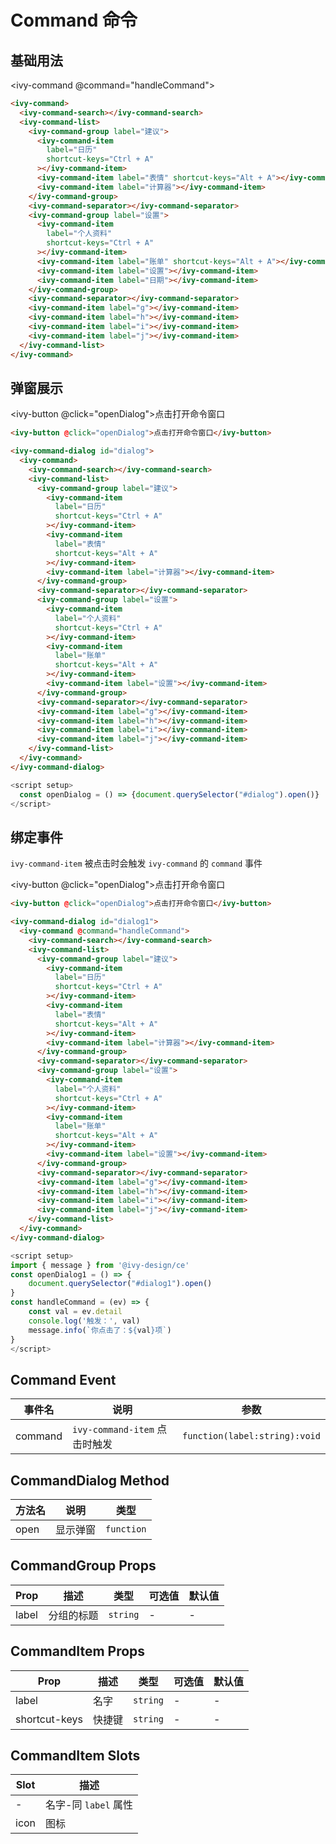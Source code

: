 # Command 命令

## 基础用法

<ivy-command @command="handleCommand">
<ivy-command-search></ivy-command-search>
<ivy-command-list>
<ivy-command-group label="建议">
<ivy-command-item label="日历" shortcut-keys="Ctrl + A"></ivy-command-item>
<ivy-command-item label="表情" shortcut-keys="Alt + A"></ivy-command-item>
<ivy-command-item label="计算器"></ivy-command-item>
</ivy-command-group>
<ivy-command-separator></ivy-command-separator>
<ivy-command-group label="设置">
<ivy-command-item label="个人资料" shortcut-keys="Ctrl + A"></ivy-command-item>
<ivy-command-item label="账单" shortcut-keys="Alt + A"></ivy-command-item>
<ivy-command-item label="设置"></ivy-command-item>
<ivy-command-item label="日期"></ivy-command-item>
</ivy-command-group>
<ivy-command-separator></ivy-command-separator>
<ivy-command-item label="g"></ivy-command-item>
<ivy-command-item label="h"></ivy-command-item>
<ivy-command-item label="i"></ivy-command-item>
<ivy-command-item label="j"></ivy-command-item>
</ivy-command-list>
</ivy-command>

```html
<ivy-command>
  <ivy-command-search></ivy-command-search>
  <ivy-command-list>
    <ivy-command-group label="建议">
      <ivy-command-item
        label="日历"
        shortcut-keys="Ctrl + A"
      ></ivy-command-item>
      <ivy-command-item label="表情" shortcut-keys="Alt + A"></ivy-command-item>
      <ivy-command-item label="计算器"></ivy-command-item>
    </ivy-command-group>
    <ivy-command-separator></ivy-command-separator>
    <ivy-command-group label="设置">
      <ivy-command-item
        label="个人资料"
        shortcut-keys="Ctrl + A"
      ></ivy-command-item>
      <ivy-command-item label="账单" shortcut-keys="Alt + A"></ivy-command-item>
      <ivy-command-item label="设置"></ivy-command-item>
      <ivy-command-item label="日期"></ivy-command-item>
    </ivy-command-group>
    <ivy-command-separator></ivy-command-separator>
    <ivy-command-item label="g"></ivy-command-item>
    <ivy-command-item label="h"></ivy-command-item>
    <ivy-command-item label="i"></ivy-command-item>
    <ivy-command-item label="j"></ivy-command-item>
  </ivy-command-list>
</ivy-command>
```

## 弹窗展示

<ivy-button @click="openDialog">点击打开命令窗口</ivy-button>

<ivy-command-dialog v-model="visible">
<ivy-command @command="handleCommand">
    <ivy-command-search></ivy-command-search>
    <ivy-command-list>
        <ivy-command-group label="建议">
            <ivy-command-item label="日历" shortcut-keys="Ctrl + A"></ivy-command-item>
            <ivy-command-item label="表情" shortcut-keys="Alt + A"></ivy-command-item>
            <ivy-command-item label="计算器"></ivy-command-item>
        </ivy-command-group>
        <ivy-command-separator></ivy-command-separator>
        <ivy-command-group label="设置">
            <ivy-command-item label="个人资料" shortcut-keys="Ctrl + A"></ivy-command-item>
            <ivy-command-item label="账单" shortcut-keys="Alt + A"></ivy-command-item>
            <ivy-command-item label="设置"></ivy-command-item>
        </ivy-command-group>
        <ivy-command-separator></ivy-command-separator>
        <ivy-command-item label="g"></ivy-command-item>
        <ivy-command-item label="h"></ivy-command-item>
        <ivy-command-item label="i"></ivy-command-item>
        <ivy-command-item label="j"></ivy-command-item>
    </ivy-command-list>
</ivy-command>
</ivy-command-dialog>

```html
<ivy-button @click="openDialog">点击打开命令窗口</ivy-button>

<ivy-command-dialog id="dialog">
  <ivy-command>
    <ivy-command-search></ivy-command-search>
    <ivy-command-list>
      <ivy-command-group label="建议">
        <ivy-command-item
          label="日历"
          shortcut-keys="Ctrl + A"
        ></ivy-command-item>
        <ivy-command-item
          label="表情"
          shortcut-keys="Alt + A"
        ></ivy-command-item>
        <ivy-command-item label="计算器"></ivy-command-item>
      </ivy-command-group>
      <ivy-command-separator></ivy-command-separator>
      <ivy-command-group label="设置">
        <ivy-command-item
          label="个人资料"
          shortcut-keys="Ctrl + A"
        ></ivy-command-item>
        <ivy-command-item
          label="账单"
          shortcut-keys="Alt + A"
        ></ivy-command-item>
        <ivy-command-item label="设置"></ivy-command-item>
      </ivy-command-group>
      <ivy-command-separator></ivy-command-separator>
      <ivy-command-item label="g"></ivy-command-item>
      <ivy-command-item label="h"></ivy-command-item>
      <ivy-command-item label="i"></ivy-command-item>
      <ivy-command-item label="j"></ivy-command-item>
    </ivy-command-list>
  </ivy-command>
</ivy-command-dialog>
```

```js
<script setup>
  const openDialog = () => {document.querySelector("#dialog").open()}
</script>
```

## 绑定事件

`ivy-command-item` 被点击时会触发 `ivy-command` 的 `command` 事件

<ivy-button @click="openDialog">点击打开命令窗口</ivy-button>

<ivy-command-dialog v-model="visible1">
<ivy-command @command="handleCommand">
    <ivy-command-search></ivy-command-search>
    <ivy-command-list>
        <ivy-command-group label="建议">
            <ivy-command-item label="日历" shortcut-keys="Ctrl + A"></ivy-command-item>
            <ivy-command-item label="表情" shortcut-keys="Alt + A"></ivy-command-item>
            <ivy-command-item label="计算器"></ivy-command-item>
        </ivy-command-group>
        <ivy-command-separator></ivy-command-separator>
        <ivy-command-group label="设置">
            <ivy-command-item label="个人资料" shortcut-keys="Ctrl + A"></ivy-command-item>
            <ivy-command-item label="账单" shortcut-keys="Alt + A"></ivy-command-item>
            <ivy-command-item label="设置"></ivy-command-item>
        </ivy-command-group>
        <ivy-command-separator></ivy-command-separator>
        <ivy-command-item label="g"></ivy-command-item>
        <ivy-command-item label="h"></ivy-command-item>
        <ivy-command-item label="i"></ivy-command-item>
        <ivy-command-item label="j"></ivy-command-item>
    </ivy-command-list>
</ivy-command>
</ivy-command-dialog>

```html
<ivy-button @click="openDialog">点击打开命令窗口</ivy-button>

<ivy-command-dialog id="dialog1">
  <ivy-command @command="handleCommand">
    <ivy-command-search></ivy-command-search>
    <ivy-command-list>
      <ivy-command-group label="建议">
        <ivy-command-item
          label="日历"
          shortcut-keys="Ctrl + A"
        ></ivy-command-item>
        <ivy-command-item
          label="表情"
          shortcut-keys="Alt + A"
        ></ivy-command-item>
        <ivy-command-item label="计算器"></ivy-command-item>
      </ivy-command-group>
      <ivy-command-separator></ivy-command-separator>
      <ivy-command-group label="设置">
        <ivy-command-item
          label="个人资料"
          shortcut-keys="Ctrl + A"
        ></ivy-command-item>
        <ivy-command-item
          label="账单"
          shortcut-keys="Alt + A"
        ></ivy-command-item>
        <ivy-command-item label="设置"></ivy-command-item>
      </ivy-command-group>
      <ivy-command-separator></ivy-command-separator>
      <ivy-command-item label="g"></ivy-command-item>
      <ivy-command-item label="h"></ivy-command-item>
      <ivy-command-item label="i"></ivy-command-item>
      <ivy-command-item label="j"></ivy-command-item>
    </ivy-command-list>
  </ivy-command>
</ivy-command-dialog>
```

```js
<script setup>
import { message } from '@ivy-design/ce'
const openDialog1 = () => {
    document.querySelector("#dialog1").open()
}
const handleCommand = (ev) => {
    const val = ev.detail
    console.log('触发：', val)
    message.info(`你点击了：${val}项`)
}
</script>
```

## Command Event

| 事件名  | 说明                          | 参数                          |
| ------- | ----------------------------- | ----------------------------- |
| command | `ivy-command-item` 点击时触发 | `function(label:string):void` |

## CommandDialog Method

| 方法名 | 说明     | 类型       |
| ------ | -------- | ---------- |
| open   | 显示弹窗 | `function` |

## CommandGroup Props

| Prop  | 描述       | 类型     | 可选值 | 默认值 |
| ----- | ---------- | -------- | ------ | ------ |
| label | 分组的标题 | `string` | -      | -      |

## CommandItem Props

| Prop          | 描述   | 类型     | 可选值 | 默认值 |
| ------------- | ------ | -------- | ------ | ------ |
| label         | 名字   | `string` | -      | -      |
| shortcut-keys | 快捷键 | `string` | -      | -      |

## CommandItem Slots

| Slot | 描述                 |
| ---- | -------------------- |
| -    | 名字-同 `label` 属性 |
| icon | 图标                 |

<script setup>
import { ref } from 'vue'
const message = (val) => {
  console.log(val)
}
const visible = ref(false)
const openDialog = () => {
    visible.value = true
}
const visible1 = ref(false)
const openDialog1 = () => {
    visible1.value = true
}
const handleCommand = (val) => {

    console.log('触发：', val)
    message(`你点击了：${val}项`)
}
</script>
